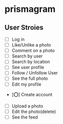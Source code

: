 # prismagram

## User Stroies

- [ ] Log in
- [ ] Like/Unlike a photo
- [ ] Comment on a photo
- [ ] Search by user
- [ ] Search by location
- [ ] See user profile
- [ ] Follow / Unfollow User
- [ ] See the full photo
- [ ] Edit my profile
- [⭕️] Create account
- [ ] Upload a photo
- [ ] Edit the photo(delete)
- [ ] See the feed
